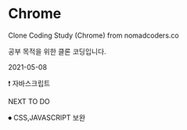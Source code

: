 # Chrome

 Clone Coding Study (Chrome) from nomadcoders.co

공부 목적을 위한 클론 코딩입니다.

2021-05-08

 ❗ 자바스크립트
 
NEXT TO DO

 ⏺ CSS,JAVASCRIPT 보완
